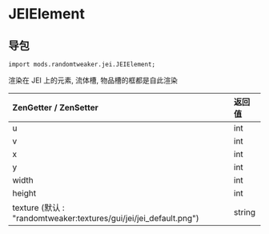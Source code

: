 # JEIElement

## 导包

```zenscript
import mods.randomtweaker.jei.JEIElement;
```

渲染在 JEI 上的元素, 流体槽, 物品槽的框都是自此渲染

| ZenGetter / ZenSetter                                                    | 返回值 |
| :----------------------------------------------------------- | :----- |
| u                                                            | int    |
| v                                                            | int    |
| x                                                            | int    |
| y                                                            | int    |
| width                                                        | int    |
| height                                                        | int    |
| texture (默认 : "randomtweaker:textures/gui/jei/jei_default.png") | string |
